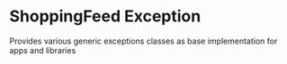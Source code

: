 # ShoppingFeed Exception

Provides various generic exceptions classes as base implementation for apps and libraries 